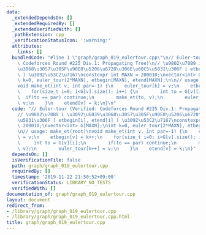 ```yaml
---
data:
  _extendedDependsOn: []
  _extendedRequiredBy: []
  _extendedVerifiedWith: []
  _pathExtension: cpp
  _verificationStatusIcon: ':warning:'
  attributes:
    links: []
  bundledCode: "#line 1 \"graph/graph_019_eulertour.cpp\"\n// Euler-tour (Verified:\
    \ Codeforces Round #225 Div.1: Propagating Tree)\n// \u9802\u70B9 i \u3092\u6839\
    \u3068\u3057\u305F\u90E8\u5206\u6728\u306E\u60C5\u5831\u306F [ etbegin[i], etend[i]\
    \ ) \u3092\u53C2\u7167\nconstexpr int MAXN = 200010;\nvector<int> G[MAXN];\nint\
    \ k=0, euler_tour[2*MAXN], etbegin[MAXN], etend[MAXN];\n\n// usage: make_et(root)\n\
    void make_et(int v, int par=-1) {\n    euler_tour[k] = v;\n    etbegin[v] = k++;\n\
    \    for(size_t i=0; i<G[v].size(); i++) {\n        int to = G[v][i];\n      \
    \  if(to == par) continue;\n        make_et(to, v);\n        euler_tour[k++] =\
    \ v;\n    }\n    etend[v] = k;\n}\n"
  code: "// Euler-tour (Verified: Codeforces Round #225 Div.1: Propagating Tree)\n\
    // \u9802\u70B9 i \u3092\u6839\u3068\u3057\u305F\u90E8\u5206\u6728\u306E\u60C5\
    \u5831\u306F [ etbegin[i], etend[i] ) \u3092\u53C2\u7167\nconstexpr int MAXN =\
    \ 200010;\nvector<int> G[MAXN];\nint k=0, euler_tour[2*MAXN], etbegin[MAXN], etend[MAXN];\n\
    \n// usage: make_et(root)\nvoid make_et(int v, int par=-1) {\n    euler_tour[k]\
    \ = v;\n    etbegin[v] = k++;\n    for(size_t i=0; i<G[v].size(); i++) {\n   \
    \     int to = G[v][i];\n        if(to == par) continue;\n        make_et(to,\
    \ v);\n        euler_tour[k++] = v;\n    }\n    etend[v] = k;\n}"
  dependsOn: []
  isVerificationFile: false
  path: graph/graph_019_eulertour.cpp
  requiredBy: []
  timestamp: '2019-11-22 21:50:52+09:00'
  verificationStatus: LIBRARY_NO_TESTS
  verifiedWith: []
documentation_of: graph/graph_019_eulertour.cpp
layout: document
redirect_from:
- /library/graph/graph_019_eulertour.cpp
- /library/graph/graph_019_eulertour.cpp.html
title: graph/graph_019_eulertour.cpp
---
```

